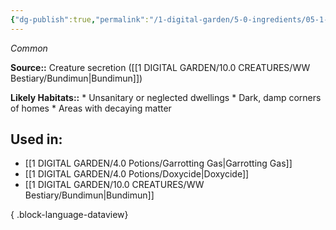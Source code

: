 ```yaml
---
{"dg-publish":true,"permalink":"/1-digital-garden/5-0-ingredients/05-1-creatures/flask-of-bundimun-secretion/","tags":["ingredient","common"]}
---
```


*Common*

**Source::** Creature secretion ([[1 DIGITAL GARDEN/10.0 CREATURES/WW Bestiary/Bundimun\|Bundimun]])

**Likely Habitats::** * Unsanitary or neglected dwellings * Dark, damp corners of homes * Areas with decaying matter

## Used in:

- [[1 DIGITAL GARDEN/4.0 Potions/Garrotting Gas\|Garrotting Gas]]
- [[1 DIGITAL GARDEN/4.0 Potions/Doxycide\|Doxycide]]
- [[1 DIGITAL GARDEN/10.0 CREATURES/WW Bestiary/Bundimun\|Bundimun]]

{ .block-language-dataview}

